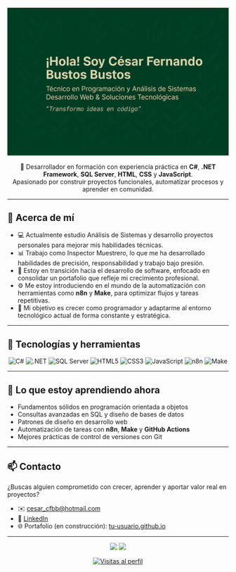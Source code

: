 <p align="center">
  <img src="banner.png" alt="Banner de César" width="800"/>
</p>

<p align="center">
  📌 Desarrollador en formación con experiencia práctica en <strong>C#</strong>, <strong>.NET Framework</strong>, <strong>SQL Server</strong>, <strong>HTML</strong>, <strong>CSS</strong> y <strong>JavaScript</strong>.
  <br>
  Apasionado por construir proyectos funcionales, automatizar procesos y aprender en comunidad.
</p>

---

## 🧭 Acerca de mí

- 💻 Actualmente estudio Análisis de Sistemas y desarrollo proyectos personales para mejorar mis habilidades técnicas.
- 📊 Trabajo como Inspector Muestrero, lo que me ha desarrollado habilidades de precisión, responsabilidad y trabajo bajo presión.
- 🚀 Estoy en transición hacia el desarrollo de software, enfocado en consolidar un portafolio que refleje mi crecimiento profesional.
- ⚙️ Me estoy introduciendo en el mundo de la automatización con herramientas como **n8n** y **Make**, para optimizar flujos y tareas repetitivas.
- 🎯 Mi objetivo es crecer como programador y adaptarme al entorno tecnológico actual de forma constante y estratégica.

---

## 🧪 Tecnologías y herramientas

<p align="center">
  <img alt="C#" src="https://img.shields.io/badge/C%23-239120?logo=c-sharp&logoColor=white"/>
  <img alt=".NET" src="https://img.shields.io/badge/.NET_Framework-512BD4?logo=.NET&logoColor=white"/>
  <img alt="SQL Server" src="https://img.shields.io/badge/SQL_Server-CC2927?logo=microsoft-sql-server&logoColor=white"/>
  <img alt="HTML5" src="https://img.shields.io/badge/HTML5-E34F26?logo=html5&logoColor=white"/>
  <img alt="CSS3" src="https://img.shields.io/badge/CSS3-1572B6?logo=css3&logoColor=white"/>
  <img alt="JavaScript" src="https://img.shields.io/badge/JavaScript-F7DF1E?logo=javascript&logoColor=black"/>
  <img alt="n8n" src="https://img.shields.io/badge/n8n-AE8CFF?logo=n8n&logoColor=white"/>
  <img alt="Make" src="https://img.shields.io/badge/Make-A2A2F0?logo=data:image/svg+xml;base64,PHN2ZyBmaWxsPSIjZmZmIiB2aWV3Qm94P...", title="Make (Integromat)"/>
</p>

---

## 🌱 Lo que estoy aprendiendo ahora

- Fundamentos sólidos en programación orientada a objetos
- Consultas avanzadas en SQL y diseño de bases de datos
- Patrones de diseño en desarrollo web
- Automatización de tareas con **n8n**, **Make** y **GitHub Actions**
- Mejores prácticas de control de versiones con Git

---

## 📫 Contacto

¿Buscas alguien comprometido con crecer, aprender y aportar valor real en proyectos?

- ✉️ cesar_cfbb@hotmail.com 
- 💼 [LinkedIn](https://www.linkedin.com/in/cesar-fernando-bustos/)
- 🌐 Portafolio (en construcción): [tu-usuario.github.io](https://tu-usuario.github.io)

---

<p align="center">
  <img src="https://github-readme-stats.vercel.app/api?username=Marmota-17&show_icons=true&theme=dark" height="140"/>
  <img src="https://github-readme-stats.vercel.app/api/top-langs/?username=Marmota-17&layout=compact&theme=dark" height="140"/>
</p>

<p align="center">
  <a href="https://komarev.com/ghpvc/?username=Marmota-17">
    <img src="https://komarev.com/ghpvc/?username=Marmota-17&color=blue" alt="Visitas al perfil"/>
  </a>
</p>
<!--
## 🧩 Proyectos destacados

| Proyecto                   | Tecnologías                            | Enlace                                      |
|---------------------------|-----------------------------------------|---------------------------------------------|
| **Gestor de Stickers**    | C#, .NET, SQL Server, HTML/CSS, JS      | [Ver repositorio](https://github.com/tu-usuario/stickers) |
| **Portafolio Personal**   | HTML, CSS, JavaScript                   | [Ver demo](https://tu-usuario.github.io/portafolio) |
| **Bot Automatizador**     | Python, GitHub Actions, Make/n8n        | [Ver repositorio](https://github.com/tu-usuario/bot-automator) |
---
<!--
**Marmota-17/Marmota-17** is a ✨ _special_ ✨ repository because its `README.md` (this file) appears on your GitHub profile.

Here are some ideas to get you started:

- 🔭 I’m currently working on ...
- 🌱 I’m currently learning ...
- 👯 I’m looking to collaborate on ...
- 🤔 I’m looking for help with ...
- 💬 Ask me about ...
- 📫 How to reach me: ...
- 😄 Pronouns: ...
- ⚡ Fun fact: ...
-->
